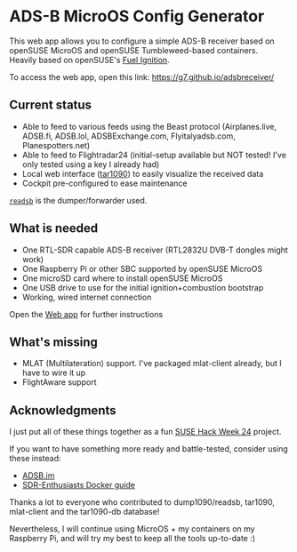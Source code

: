 # ADS-B MicroOS Config Generator

This web app allows you to configure a simple ADS-B receiver based on openSUSE MicroOS
and openSUSE Tumbleweed-based containers.  
Heavily based on openSUSE's [Fuel Ignition](https://opensuse.github.io/fuel-ignition/).

To access the web app, open this link: https://g7.github.io/adsbreceiver/

## Current status

* Able to feed to various feeds using the Beast protocol (Airplanes.live, ADSB.fi, ADSB.lol, ADSBExchange.com, Flyitalyadsb.com, Planespotters.net)
* Able to feed to Flightradar24 (initial-setup available but NOT tested! I've only tested using a key I already had)
* Local web interface ([tar1090](https://github.com/wiedehopf/tar1090)) to easily visualize the received data
* Cockpit pre-configured to ease maintenance

[`readsb`](https://github.com/wiedehopf/readsb) is the dumper/forwarder used.

## What is needed

* One RTL-SDR capable ADS-B receiver (RTL2832U DVB-T dongles might work)
* One Raspberry Pi or other SBC supported by openSUSE MicroOS
* One microSD card where to install openSUSE MicroOS
* One USB drive to use for the initial ignition+combustion bootstrap
* Working, wired internet connection

Open the [Web app](https://g7.github.io/adsbreceiver/) for further instructions

## What's missing

* MLAT (Multilateration) support. I've packaged mlat-client already, but I have to wire it up
* FlightAware support

## Acknowledgments

I just put all of these things together as a fun [SUSE Hack Week 24](https://hackweek.opensuse.org/24/projects/ads-b-receiver-with-microos) project.

If you want to have something more ready and battle-tested, consider using these instead:
* [ADSB.im](https://www.adsb.im/home)
* [SDR-Enthusiasts Docker guide](https://sdr-enthusiasts.gitbook.io/ads-b)

Thanks a lot to everyone who contributed to dump1090/readsb, tar1090, mlat-client
and the tar1090-db database!

Nevertheless, I will continue using MicroOS + my containers on my Raspberry Pi, and
will try my best to keep all the tools up-to-date :)
